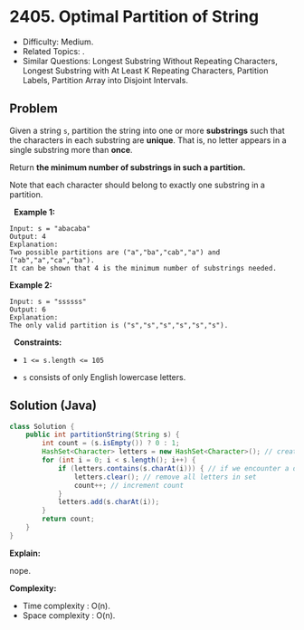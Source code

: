 # 2405. Optimal Partition of String

- Difficulty: Medium.
- Related Topics: .
- Similar Questions: Longest Substring Without Repeating Characters, Longest Substring with At Least K Repeating Characters, Partition Labels, Partition Array into Disjoint Intervals.

## Problem

Given a string ```s```, partition the string into one or more **substrings** such that the characters in each substring are **unique**. That is, no letter appears in a single substring more than **once**.

Return **the **minimum** number of substrings in such a partition.**

Note that each character should belong to exactly one substring in a partition.

 
**Example 1:**

```
Input: s = "abacaba"
Output: 4
Explanation:
Two possible partitions are ("a","ba","cab","a") and ("ab","a","ca","ba").
It can be shown that 4 is the minimum number of substrings needed.
```

**Example 2:**

```
Input: s = "ssssss"
Output: 6
Explanation:
The only valid partition is ("s","s","s","s","s","s").
```

 
**Constraints:**


	
- ```1 <= s.length <= 105```
	
- ```s``` consists of only English lowercase letters.



## Solution (Java)

```java
class Solution {
    public int partitionString(String s) {
        int count = (s.isEmpty()) ? 0 : 1;
        HashSet<Character> letters = new HashSet<Character>(); // creating a set to find unique letters in substring
        for (int i = 0; i < s.length(); i++) {
            if (letters.contains(s.charAt(i))) { // if we encounter a duplicate
                letters.clear(); // remove all letters in set
                count++; // increment count
            }
            letters.add(s.charAt(i)); 
        }
        return count;
    }
}
```

**Explain:**

nope.

**Complexity:**

* Time complexity : O(n).
* Space complexity : O(n).
